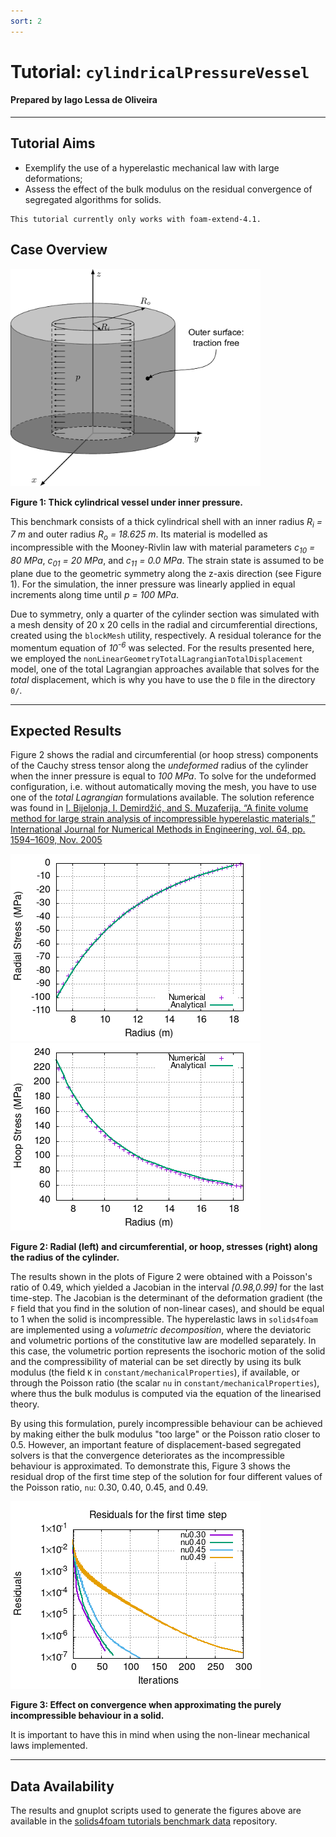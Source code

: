 ```yaml
---
sort: 2
---
```


# Tutorial: `cylindricalPressureVessel`

#### Prepared by Iago Lessa de Oliveira

---

## Tutorial Aims

- Exemplify the use of a hyperelastic mechanical law with large deformations;
- Assess the effect of the bulk modulus on the residual convergence of
  segregated algorithms for solids.

```warning
This tutorial currently only works with foam-extend-4.1.
```

## Case Overview

<img src="images/cylindrical-pressure-vessel.png" width="400" />

**Figure 1: Thick cylindrical vessel under inner pressure.**

This benchmark consists of a thick cylindrical shell with an inner radius *R<sub>i</sub> = 7 m* and outer radius *R<sub>o</sub> = 18.625 m*. Its
material is modelled as incompressible with the Mooney-Rivlin law with material parameters *c<sub>10</sub> = 80 MPa*, *c<sub>01</sub> = 20 MPa*, and
*c<sub>11</sub> = 0.0 MPa*. The strain state is assumed to be plane due to the geometric symmetry along the z-axis direction (see Figure 1). For the
simulation, the inner pressure was linearly applied in equal increments along time until *p = 100 MPa*.

Due to symmetry, only a quarter of the cylinder section was simulated with a mesh density of 20 x 20 cells in the radial and circumferential directions,
created using the `blockMesh` utility, respectively. A residual tolerance for the momentum equation of *10<sup>-6</sup>* was selected. For the results
presented here, we employed the `nonLinearGeometryTotalLagrangianTotalDisplacement` model, one of the total
Lagrangian approaches available that solves for the *total* displacement, which is why you have to use the `D` file in the directory `0/`.

---

## Expected Results

Figure 2 shows the radial and circumferential (or hoop stress) components of the Cauchy stress tensor along the *undeformed* radius of the cylinder when the inner pressure is equal to *100 MPa*. To solve for the undeformed configuration, i.e. without automatically moving the mesh, you have to use one
of the *total Lagrangian* formulations available. The solution reference was found in [I. Bijelonja, I. Demirdžić, and S. Muzaferija, “A finite volume method for large strain analysis of incompressible hyperelastic materials,” International Journal for Numerical Methods in Engineering, vol.  64, pp.
1594–1609, Nov.  2005](https://hrcak.srce.hr/206941)

![](images/radial-stress.png)
![](images/hoop-stress.png)

**Figure 2: Radial (left) and circumferential, or hoop, stresses (right) along the radius of the cylinder.**

The results shown in the plots of Figure 2 were obtained with a Poisson's ratio of 0.49, which yielded a Jacobian in the interval *[0.98,0.99]* for the last
time-step. The Jacobian is the determinant of the deformation gradient (the `F` field that you find in the solution of non-linear cases), and should be equal
to 1 when the solid is incompressible. The hyperelastic laws in `solids4foam` are implemented using a *volumetric decomposition*, where the deviatoric and volumetric portions of the constitutive law are modelled separately. In this case, the volumetric portion represents the isochoric motion of the solid and
the compressibility of material can be set directly by using its bulk modulus (the field `K` in `constant/mechanicalProperties`), if available, or through
the Poisson ratio (the scalar `nu` in `constant/mechanicalProperties`), where thus the bulk modulus is computed via the equation of the linearised theory. 

By using this formulation, purely incompressible behaviour can be achieved by making either the bulk modulus "too large" or the Poisson ratio closer to
0.5.  However, an important feature of displacement-based segregated solvers is that the convergence deteriorates as the incompressible behaviour is
approximated. To demonstrate this, Figure 3 shows the residual drop of the first time step of the solution for four different values of the Poisson ratio,
`nu`: 0.30, 0.40, 0.45, and 0.49.

<img src="images/residuals-plot.png" width="400" />

**Figure 3: Effect on convergence when approximating the purely incompressible behaviour in a solid.**

It is important to have this in mind when using the non-linear mechanical laws implemented.

---

## Data Availability

The results and gnuplot scripts used to generate the figures above are available in the [solids4foam tutorials benchmark data](https://github.com/solids4foam/solids4foam-tutorials-benchmark-data) repository.
